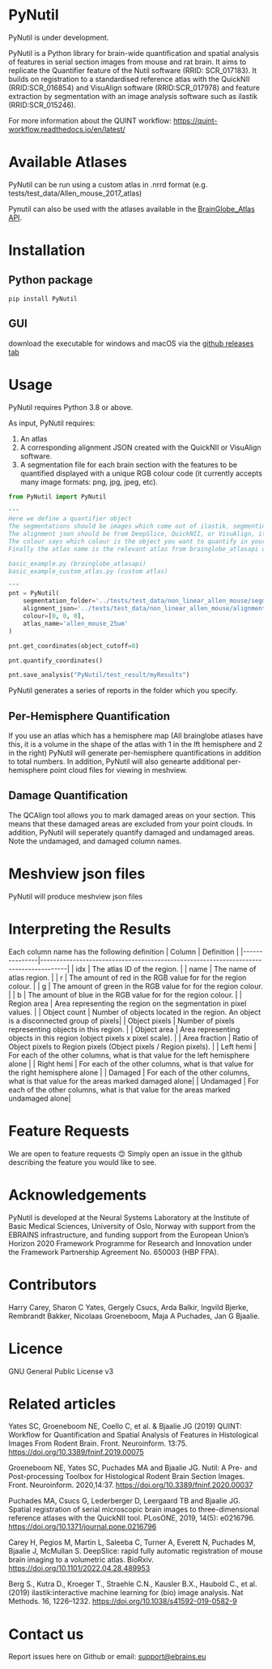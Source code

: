 # PyNutil
PyNutil is under development. 

PyNutil is a Python library for brain-wide quantification and spatial analysis of features in serial section images from mouse and rat brain. It aims to replicate the Quantifier feature of the Nutil software (RRID: SCR_017183). It builds on registration to a standardised reference atlas with the QuickNII (RRID:SCR_016854) and VisuAlign software (RRID:SCR_017978) and feature extraction by segmentation with an image analysis software such as ilastik (RRID:SCR_015246). 

For more information about the QUINT workflow:
https://quint-workflow.readthedocs.io/en/latest/ 

# Available Atlases

PyNutil can be run using a custom atlas in .nrrd format (e.g. tests/test_data/Allen_mouse_2017_atlas)  

Pynutil can also be used with the atlases available in the [BrainGlobe_Atlas API](https://github.com/brainglobe/brainglobe-atlasapi). 

# Installation
## Python package
```
pip install PyNutil
```
## GUI
download the executable for windows and macOS via the [github releases tab](https://github.com/Neural-Systems-at-UIO/PyNutil/releases)

# Usage

PyNutil requires Python 3.8 or above.

As input, PyNutil requires:
1. An atlas
2. A corresponding alignment JSON created with the QuickNII or VisuAlign software.
3. A segmentation file for each brain section with the features to be quantified displayed with a unique RGB colour code (it currently accepts many image formats: png, jpg, jpeg, etc).

```python
from PyNutil import PyNutil

"""
Here we define a quantifier object
The segmentations should be images which come out of ilastik, segmenting objects-of-interest
The alignment json should be from DeepSlice, QuickNII, or VisuAlign, it defines the sections position in an atlas
The colour says which colour is the object you want to quantify in your segmentation. It is defined in RGB
Finally the atlas name is the relevant atlas from brainglobe_atlasapi or a custom atlas in nrrd format.

basic_example.py (brainglobe_atlasapi)
basic_example_custom_atlas.py (custom atlas)

"""
pnt = PyNutil(
    segmentation_folder='../tests/test_data/non_linear_allen_mouse/segmentations/',
    alignment_json='../tests/test_data/non_linear_allen_mouse/alignment.json',
    colour=[0, 0, 0],
    atlas_name='allen_mouse_25um'
)

pnt.get_coordinates(object_cutoff=0)

pnt.quantify_coordinates()

pnt.save_analysis("PyNutil/test_result/myResults")
```
PyNutil generates a series of reports in the folder which you specify.

## Per-Hemisphere Quantification
If you use an atlas which has a hemisphere map (All brainglobe atlases have this, it is a volume in the shape of the atlas with 1 in the lft hemisphere and 2 in the right) PyNutil will generate per-hemisphere quantifications in addition to total numbers. In addition, PyNutil will also genearte additional per-hemisphere point cloud files for viewing in meshview.
## Damage Quantification
The QCAlign tool allows you to mark damaged areas on your section. This means that these damaged areas are excluded from your point clouds. In addition, PyNutil will seperately quantify damaged and undamaged areas. Note the undamaged, and damaged column names. 
# Meshview json files
PyNutil will produce meshview json files
# Interpreting the Results
Each column name has the following definition
| Column        | Definition                                                                          |
|---------------|--------------------------------------------------------------------------------------|
| idx           | The atlas ID of the region.                                                         |
| name          | The name of atlas region.                                                           |
| r             | The amount of red in the RGB value for for the region colour.                       |
| g             | The amount of green in the RGB value for for the region colour.                     |
| b             | The amount of blue in the RGB value for for the region colour.                      |
| Region area   | Area representing the region on the segmentation in pixel values.                   |
| Object count  | Number of objects located in the region. An object is a disconnected group of pixels|
| Object pixels | Number of pixels representing objects in this region.                               |
| Object area   | Area representing objects in this region (object pixels x pixel scale).             |
| Area fraction | Ratio of Object pixels to Region pixels (Object pixels / Region pixels).            |
| Left hemi     | For each of the other columns, what is that value for the left hemisphere alone     |
| Right hemi    | For each of the other columns, what is that value for the right hemisphere alone    |
| Damaged       | For each of the other columns, what is that value for the areas marked damaged alone|
| Undamaged     | For each of the other columns, what is that value for the areas marked undamaged alone|

 # Feature Requests
We are open to feature requests 😊 Simply open an issue in the github describing the feature you would like to see. 

# Acknowledgements
PyNutil is developed at the Neural Systems Laboratory at the Institute of Basic Medical Sciences, University of Oslo, Norway with support from the EBRAINS infrastructure, and funding support from the European Union’s Horizon 2020 Framework Programme for Research and Innovation under the Framework Partnership Agreement No. 650003 (HBP FPA).

# Contributors
Harry Carey, Sharon C Yates, Gergely Csucs, Arda Balkir, Ingvild Bjerke, Rembrandt Bakker, Nicolaas Groeneboom, Maja A Puchades, Jan G Bjaalie.

# Licence
GNU General Public License v3

# Related articles
Yates SC, Groeneboom NE, Coello C, et al. & Bjaalie JG (2019) QUINT: Workflow for Quantification and Spatial Analysis of Features in Histological Images From Rodent Brain. Front. Neuroinform. 13:75. https://doi.org/10.3389/fninf.2019.00075

Groeneboom NE, Yates SC, Puchades MA and Bjaalie JG. Nutil: A Pre- and Post-processing Toolbox for Histological Rodent Brain Section Images. Front. Neuroinform. 2020,14:37. https://doi.org/10.3389/fninf.2020.00037

Puchades MA, Csucs G, Lederberger D, Leergaard TB and Bjaalie JG. Spatial registration of serial microscopic brain images to three-dimensional reference atlases with the QuickNII tool. PLosONE, 2019, 14(5): e0216796. https://doi.org/10.1371/journal.pone.0216796

Carey H, Pegios M, Martin L, Saleeba C, Turner A, Everett N, Puchades M, Bjaalie J, McMullan S. DeepSlice: rapid fully automatic registration of mouse brain imaging to a volumetric atlas. BioRxiv. https://doi.org/10.1101/2022.04.28.489953

Berg S., Kutra D., Kroeger T., Straehle C.N., Kausler B.X., Haubold C., et al. (2019) ilastik:interactive machine learning for (bio) image analysis. Nat Methods. 16, 1226–1232. https://doi.org/10.1038/s41592-019-0582-9

# Contact us
Report issues here on Github or email: support@ebrains.eu
